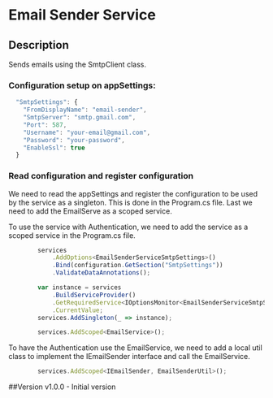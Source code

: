 # Email Sender Service

## Description
Sends emails using the SmtpClient class.

### Configuration setup on appSettings:
```js
  "SmtpSettings": {
    "FromDisplayName": "email-sender",
    "SmtpServer": "smtp.gmail.com",
    "Port": 587,
    "Username": "your-email@gmail.com",
    "Password": "your-password",
    "EnableSsl": true
  }
```

### Read configuration and register configuration
We need to read the appSettings and register the configuration to be used by the service as a singleton. This is done in the Program.cs file.
Last we need to add the EmailServe as a scoped service.

To use the service with Authentication, we need to add the service as a scoped service in the Program.cs file.
```js
        services
            .AddOptions<EmailSenderServiceSmtpSettings>()
            .Bind(configuration.GetSection("SmtpSettings"))
            .ValidateDataAnnotations();

        var instance = services
            .BuildServiceProvider()
            .GetRequiredService<IOptionsMonitor<EmailSenderServiceSmtpSettings>>()
            .CurrentValue;
        services.AddSingleton(_ => instance);

        services.AddScoped<EmailService>();
```
To have the Authentication use the EmailService, we need to add a local util class to implement the IEmailSender interface and call the EmailService.
```js
        services.AddScoped<IEmailSender, EmailSenderUtil>();
```


##Version
v1.0.0 - Initial version